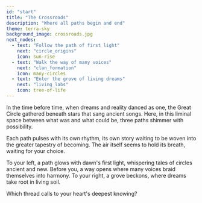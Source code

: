 ```yaml
---
id: "start"
title: "The Crossroads"
description: "Where all paths begin and end"
theme: terra-sky
background_image: crossroads.jpg
next_nodes:
  - text: "Follow the path of first light"
    next: "circle_origins"
    icon: sun-rise
  - text: "Walk the way of many voices"
    next: "clan_formation"
    icon: many-circles
  - text: "Enter the grove of living dreams"
    next: "living_labs"
    icon: tree-of-life
---
```

In the time before time, when dreams and reality danced as one, the Great Circle gathered beneath stars that sang ancient songs. Here, in this liminal space between what was and what could be, three paths shimmer with possibility.

Each path pulses with its own rhythm, its own story waiting to be woven into the greater tapestry of becoming. The air itself seems to hold its breath, waiting for your choice.

To your left, a path glows with dawn's first light, whispering tales of circles ancient and new. Before you, a way opens where many voices braid themselves into harmony. To your right, a grove beckons, where dreams take root in living soil.

Which thread calls to your heart's deepest knowing?
